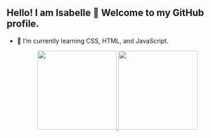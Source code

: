 ## Hello! I am Isabelle 🤩 Welcome to my GitHub profile. 

- 🌱 I’m currently learning CSS, HTML, and JavaScript.
<div align="center">
  <a href="https://github.com/isabdch">
  <img height="180em" src="https://github-readme-stats.vercel.app/api?username=isabdch&show_icons=true&theme=dracula&include_all_commits=true&count_private=true"/>
  <img height="180em" src="https://github-readme-stats.vercel.app/api/top-langs/?username=isabdch&layout=compact&langs_count=7&theme=dracula"/>
</div>

